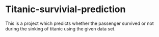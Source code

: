 # Titanic-survivial-prediction
This is a project which predicts whether the passenger survived or not during the sinking of titanic using the given data set.
